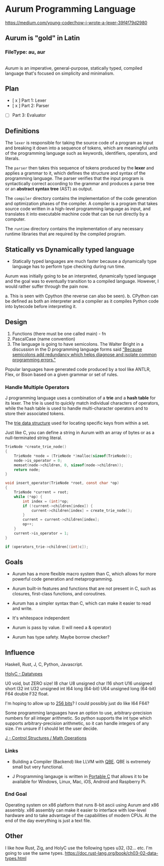 # Aurum Programming Language

https://medium.com/young-coder/how-i-wrote-a-lexer-39f4f79d2980

## Aurum is "gold" in Latin

### FileType: au, aur

\
*Aurum*  is an imperative, general-purpose, statically typed, compiled language that's
focused on simplicity and minimalism.

## Plan

- [ x ] Part 1: Lexer
- [ x ] Part 2: Parser
- [ ] Part 3: Evaluator

## Definitions

The `lexer` is responsible for taking the source code of a program as input and breaking it down into a sequence of tokens, which are meaningful units of the programming language such as keywords, identifiers, operators, and literals.

The `parser` then takes this sequence of tokens produced by the **lexer** and applies a grammar to it, which defines the structure and syntax of the programming language. The parser verifies that the input program is syntactically correct according to the grammar and produces a parse tree or an **abstract syntax tree** (AST) as output.

The `compiler` directory contains the implementation of the code generation and optimization phases of the compiler. A compiler is a program that takes source code written in a high-level programming language as input, and translates it into executable machine code that can be run directly by a computer.

The `runtime` directory contains the implementation of any necessary runtime libraries that are required by the compiled program.

## Statically vs Dynamically typed language

- Statically typed languages are much faster because a dynamically type language has
to perform type checking during run time.

Aurum was initially going to be an interpreted, dynamically typed language and the goal was to eventually
transition to a compiled language. However, I would rather suffer through the pain now.

a. This is seen with Cpython (the reverse can also be seen).
b. CPython can be defined as both an interpreter and a compiler as it compiles Python code into bytecode before interpreting it.

## Design

1. Functions (there must be one called main) - fn
2. PascalCase (name convention)
3. The language is going to have semicolons. The Walter Bright in a discussion in the
D programming language forms said ["Because semicolons add redundancy which helps diagnose and isolate common programming errors."](http://forum.dlang.org/post/hbo546$2snd$3@digitalmars.com)

Popular languages have generated code produced by a tool like ANTLR, Flex, or Bison based on a given grammar or set of rules.

### Handle Multiple Operators

J programming language uses a combination of a **trie** and a **hash table** for its lexer. The trie is used to quickly match individual characters of operators, while the hash table is used to handle multi-character operators and to store their associated tokens.

The [trie data structure](https://en.wikipedia.org/wiki/Trie) used for locating specific keys from within a set.

Just like C, you can define a string in Aurum with an array of bytes or as a null-terminated string literal.

```c
TrieNode *create_trie_node() 
{
    TrieNode *node = (TrieNode *)malloc(sizeof(TrieNode));
    node->is_operator = 0;
    memset(node->children, 0, sizeof(node->children));
    return node;
}

void insert_operator(TrieNode *root, const char *op) 
{
    TrieNode *current = root;
    while (*op) {
        int index = (int)*op;
        if (!current->children[index]) {
            current->children[index] = create_trie_node();
        }
        current = current->children[index];
        op++;
    }
    current->is_operator = 1;
}

if (operators_trie->children[(int)c]);
```

## Goals

- Aurum has a more flexible macro system than C, which allows for more powerful code generation and metaprogramming.

- Aurum built-in features and functions that are not present in C, such as closures, first-class functions, and coroutines.

- Aurum has a simpler syntax than C, which can make it easier to read and write.

- It's whitespace independent

- Aurum is pass by value. (I will need a & operator)

- Aurum has type safety. Maybe borrow checker?

## Influence

Haskell, Rust, J, C, Python, Javascript.

[HolyC - Datatypes](https://tinkeros.github.io/WbGit/Doc/HolyC.html)

U0      void, but ZERO size!
I8      char
U8      unsigned char
I16     short
U16     unsigned short
I32     int
U32     unsigned int
I64     long (64-bit)
U64     unsigned long (64-bit)
F64     double
F32     float.

I'm hoping to allow up to [256 bits](https://en.wikipedia.org/wiki/Arbitrary-precision_arithmetic)? I could possibly just do like I64 F64?


Some programming languages have an option to use, arbitrary-precision numbers for all integer arithmetic. So python supports the int type which supports arbitrary-precision arithmetic, so it can handle integers of any size. I'm unsure if I should let the user decide.

[J - Control Structures / Math Operations](https://www.jsoftware.com/help/jforc/control_structures.htm)

### Links

- Building a Compiler (Backend) like LLVM with [QBE](https://c9x.me/compile/). QBE is extremely small but very functional.

- J Programming langauge is written in [Portable C](https://www.jsoftware.com/#/README) that allows it to be available for Windows, Linux, Mac, iOS, Android and Raspberry Pi.

### End Goal

Operating system on x86 platform that runs 8-bit ascii using Aurum and x86 assembly. x86 assembly can make it easier to interface with low-level hardware and to take advantage of the capabilities of modern CPUs. At the end of the day everything is just a text file.

## Other

I like how Rust, Zig, and HolyC use the following types
u32, i32... etc. I'm going to use the same types.
https://doc.rust-lang.org/book/ch03-02-data-types.html
